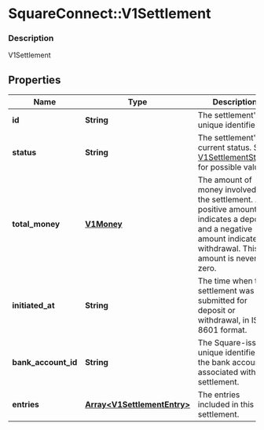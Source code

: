# SquareConnect::V1Settlement

### Description

V1Settlement

## Properties
Name | Type | Description | Notes
------------ | ------------- | ------------- | -------------
**id** | **String** | The settlement&#39;s unique identifier. | [optional] 
**status** | **String** | The settlement&#39;s current status. See [V1SettlementStatus](#type-v1settlementstatus) for possible values | [optional] 
**total_money** | [**V1Money**](V1Money.md) | The amount of money involved in the settlement. A positive amount indicates a deposit, and a negative amount indicates a withdrawal. This amount is never zero. | [optional] 
**initiated_at** | **String** | The time when the settlement was submitted for deposit or withdrawal, in ISO 8601 format. | [optional] 
**bank_account_id** | **String** | The Square-issued unique identifier for the bank account associated with the settlement. | [optional] 
**entries** | [**Array&lt;V1SettlementEntry&gt;**](V1SettlementEntry.md) | The entries included in this settlement. | [optional] 


